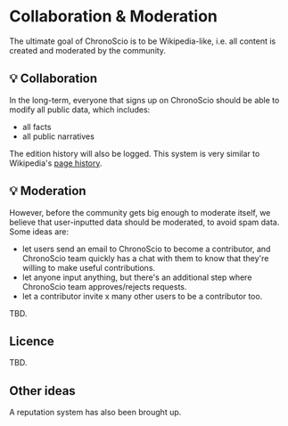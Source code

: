 # Collaboration & Moderation

The ultimate goal of ChronoScio is to be Wikipedia-like, i.e. all content is created and moderated by the community.

## 💡 Collaboration

In the long-term, everyone that signs up on ChronoScio should be able to modify all public data, which includes:

- all facts
- all public narratives

The edition history will also be logged. This system is very similar to Wikipedia's [page history](https://en.wikipedia.org/wiki/Help:Page_history).

## 💡 Moderation

However, before the community gets big enough to moderate itself, we believe that user-inputted data should be moderated, to avoid spam data. Some ideas are:

- let users send an email to ChronoScio to become a contributor, and ChronoScio team quickly has a chat with them to know that they're willing to make useful contributions.
- let anyone input anything, but there's an additional step where ChronoScio team approves/rejects requests.
- let a contributor invite x many other users to be a contributor too.

TBD.

## Licence

TBD.

## Other ideas

A reputation system has also been brought up.
